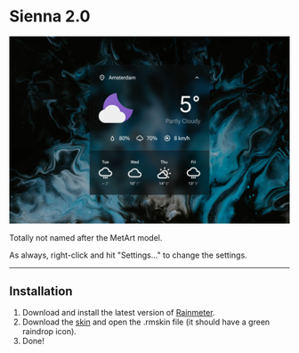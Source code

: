 # Sienna 2.0

![](Sienna-2.0-1500px.jpg)

Totally not named after the MetArt model.

As always, right-click and hit "Settings..." to change the settings.

----

## Installation

1. Download and install the latest version of [Rainmeter](https://www.rainmeter.net/).  
2. Download the [skin](https://github.com/adriaanjelle/jdws-01/releases/latest) and open the .rmskin file (it should have a green raindrop icon).  
3. Done!
